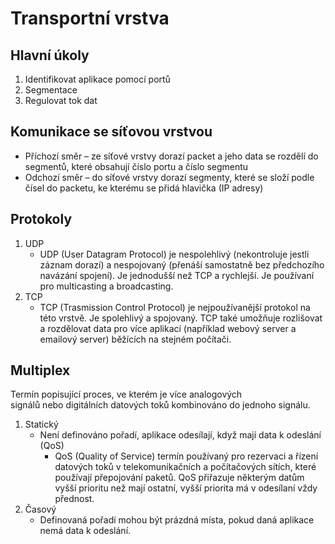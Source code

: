 # Transportní vrstva
## Hlavní úkoly
1. Identifikovat aplikace pomocí portů
1. Segmentace
1. Regulovat tok dat

## Komunikace se síťovou vrstvou
* Příchozí směr – ze síťové vrstvy dorazí packet a jeho data se rozdělí do segmentů, které obsahují číslo portu a číslo segmentu
* Odchozí směr – do síťové vrstvy dorazí segmenty, které se složí podle čísel do packetu, ke kterému se přidá hlavička (IP adresy)

## Protokoly
1. UDP
	* UDP (User Datagram Protocol) je nespolehlivý (nekontroluje jestli záznam dorazí) a nespojovaný (přenáší samostatně bez předchozího navázání spojení). Je jednodušší než TCP a rychlejší. Je používaní pro multicasting a broadcasting.
2. TCP
	* TCP (Trasmission Control Protocol) je nejpoužívanější protokol na této vrstvě. Je spolehlivý a spojovaný. TCP také umožňuje rozlišovat a rozdělovat data pro více aplikací (například webový server a emailový server) běžících na stejném počítači.

## Multiplex
Termín popisující proces, ve kterém je více analogových signálů nebo digitálních datových toků kombinováno do jednoho signálu.

1. Statický
	* Není definováno pořadí, aplikace odesílají, když mají data k odeslání (QoS)
		* QoS (Quality of Service) termín používaný pro rezervaci a řízení datových toků v telekomunikačních a počítačových sítích, které používají přepojování paketů. QoS přiřazuje některým datům vyšší prioritu než mají ostatní, vyšší priorita má v odesílaní vždy přednost.
2. Časový
	* Definovaná pořadí mohou být prázdná místa, pokud daná aplikace nemá data k odeslání.
